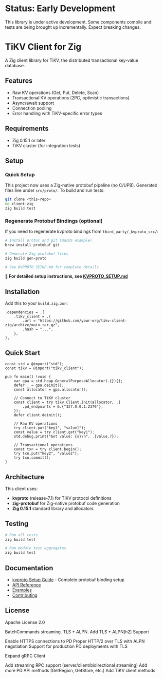 # Status: Early Development

This library is under active development. Some components compile and tests are being brought up incrementally. Expect breaking changes.

# TiKV Client for Zig

A Zig client library for TiKV, the distributed transactional key-value database.

## Features

- Raw KV operations (Get, Put, Delete, Scan)
- Transactional KV operations (2PC, optimistic transactions)
- Async/await support
- Connection pooling
- Error handling with TiKV-specific error types

## Requirements

- Zig 0.15.1 or later
- TiKV cluster (for integration tests)

## Setup

### Quick Setup
This project now uses a Zig-native protobuf pipeline (no C/UPB). Generated files live under `src/proto/`. To build and run tests:

```bash
git clone <this-repo>
cd client-zig
zig build test
```

### Regenerate Protobuf Bindings (optional)
If you need to regenerate kvproto bindings from `third_party/_kvproto_src/`:

```bash
# Install protoc and git (macOS example)
brew install protobuf git

# Generate Zig protobuf files
zig build gen-proto

# See KVPROTO_SETUP.md for complete details
```

**📖 For detailed setup instructions, see [KVPROTO_SETUP.md](KVPROTO_SETUP.md)**

## Installation

Add this to your `build.zig.zon`:

```zig
.dependencies = .{
    .tikv_client = .{
        .url = "https://github.com/your-org/tikv-client-zig/archive/main.tar.gz",
        .hash = "...",
    },
},
```

## Quick Start

```zig
const std = @import("std");
const tikv = @import("tikv_client");

pub fn main() !void {
    var gpa = std.heap.GeneralPurposeAllocator(.{}){};
    defer _ = gpa.deinit();
    const allocator = gpa.allocator();

    // Connect to TiKV cluster
    const client = try tikv.Client.init(allocator, .{
        .pd_endpoints = &.{"127.0.0.1:2379"},
    });
    defer client.deinit();

    // Raw KV operations
    try client.put("key1", "value1");
    const value = try client.get("key1");
    std.debug.print("Got value: {s}\n", .{value.?});

    // Transactional operations
    const txn = try client.begin();
    try txn.put("key2", "value2");
    try txn.commit();
}
```

## Architecture

This client uses:
- **kvproto** (release-7.1) for TiKV protocol definitions
- **zig-protobuf** for Zig-native protobuf code generation
- **Zig 0.15.1** standard library and allocators

## Testing

```bash
# Run all tests
zig build test

# Run module test aggregates
zig build test
```

## Documentation

- [kvproto Setup Guide](KVPROTO_SETUP.md) - Complete protobuf binding setup
- [API Reference](docs/api.md)
- [Examples](examples/)
- [Contributing](CONTRIBUTING.md)

## License

Apache License 2.0


BatchCommands streaming.
TLS + ALPN.
Add TLS + ALPN(h2) Support

Enable HTTPS connections to PD
Proper HTTP/2 over TLS with ALPN negotiation
Support for production PD deployments with TLS

Expand gRPC Client

Add streaming RPC support (server/client/bidirectional streaming)
Add more PD API methods (GetRegion, GetStore, etc.)
Add TiKV client methods
